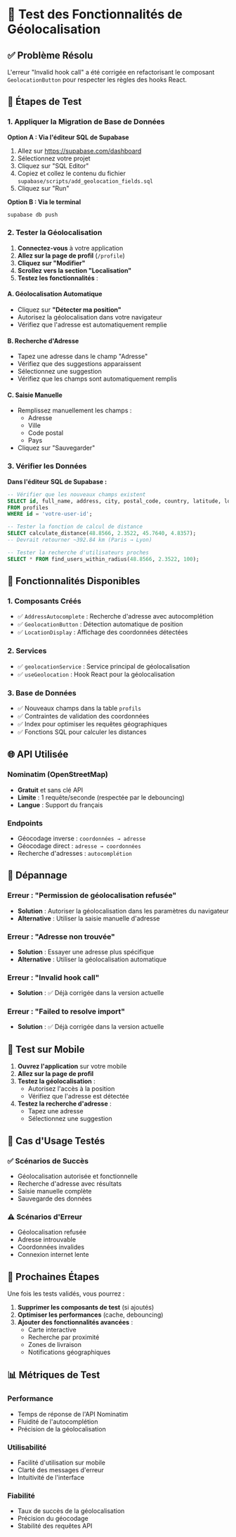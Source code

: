 # 🧪 Test des Fonctionnalités de Géolocalisation

## ✅ Problème Résolu

L'erreur "Invalid hook call" a été corrigée en refactorisant le composant `GeolocationButton` pour respecter les règles des hooks React.

## 🚀 Étapes de Test

### 1. Appliquer la Migration de Base de Données

**Option A : Via l'éditeur SQL de Supabase**
1. Allez sur https://supabase.com/dashboard
2. Sélectionnez votre projet
3. Cliquez sur "SQL Editor"
4. Copiez et collez le contenu du fichier `supabase/scripts/add_geolocation_fields.sql`
5. Cliquez sur "Run"

**Option B : Via le terminal**
```bash
supabase db push
```

### 2. Tester la Géolocalisation

1. **Connectez-vous** à votre application
2. **Allez sur la page de profil** (`/profile`)
3. **Cliquez sur "Modifier"**
4. **Scrollez vers la section "Localisation"**
5. **Testez les fonctionnalités** :

#### A. Géolocalisation Automatique
- Cliquez sur **"Détecter ma position"**
- Autorisez la géolocalisation dans votre navigateur
- Vérifiez que l'adresse est automatiquement remplie

#### B. Recherche d'Adresse
- Tapez une adresse dans le champ "Adresse"
- Vérifiez que des suggestions apparaissent
- Sélectionnez une suggestion
- Vérifiez que les champs sont automatiquement remplis

#### C. Saisie Manuelle
- Remplissez manuellement les champs :
  - Adresse
  - Ville
  - Code postal
  - Pays
- Cliquez sur "Sauvegarder"

### 3. Vérifier les Données

**Dans l'éditeur SQL de Supabase :**
```sql
-- Vérifier que les nouveaux champs existent
SELECT id, full_name, address, city, postal_code, country, latitude, longitude 
FROM profiles 
WHERE id = 'votre-user-id';

-- Tester la fonction de calcul de distance
SELECT calculate_distance(48.8566, 2.3522, 45.7640, 4.8357);
-- Devrait retourner ~392.84 km (Paris → Lyon)

-- Tester la recherche d'utilisateurs proches
SELECT * FROM find_users_within_radius(48.8566, 2.3522, 100);
```

## 🔧 Fonctionnalités Disponibles

### 1. Composants Créés
- ✅ `AddressAutocomplete` : Recherche d'adresse avec autocomplétion
- ✅ `GeolocationButton` : Détection automatique de position
- ✅ `LocationDisplay` : Affichage des coordonnées détectées

### 2. Services
- ✅ `geolocationService` : Service principal de géolocalisation
- ✅ `useGeolocation` : Hook React pour la géolocalisation

### 3. Base de Données
- ✅ Nouveaux champs dans la table `profils`
- ✅ Contraintes de validation des coordonnées
- ✅ Index pour optimiser les requêtes géographiques
- ✅ Fonctions SQL pour calculer les distances

## 🌐 API Utilisée

### Nominatim (OpenStreetMap)
- **Gratuit** et sans clé API
- **Limite** : 1 requête/seconde (respectée par le debouncing)
- **Langue** : Support du français

### Endpoints
- Géocodage inverse : `coordonnées → adresse`
- Géocodage direct : `adresse → coordonnées`
- Recherche d'adresses : `autocomplétion`

## 🐛 Dépannage

### Erreur : "Permission de géolocalisation refusée"
- **Solution** : Autoriser la géolocalisation dans les paramètres du navigateur
- **Alternative** : Utiliser la saisie manuelle d'adresse

### Erreur : "Adresse non trouvée"
- **Solution** : Essayer une adresse plus spécifique
- **Alternative** : Utiliser la géolocalisation automatique

### Erreur : "Invalid hook call"
- **Solution** : ✅ Déjà corrigée dans la version actuelle

### Erreur : "Failed to resolve import"
- **Solution** : ✅ Déjà corrigée dans la version actuelle

## 📱 Test sur Mobile

1. **Ouvrez l'application** sur votre mobile
2. **Allez sur la page de profil**
3. **Testez la géolocalisation** :
   - Autorisez l'accès à la position
   - Vérifiez que l'adresse est détectée
4. **Testez la recherche d'adresse** :
   - Tapez une adresse
   - Sélectionnez une suggestion

## 🎯 Cas d'Usage Testés

### ✅ Scénarios de Succès
- Géolocalisation autorisée et fonctionnelle
- Recherche d'adresse avec résultats
- Saisie manuelle complète
- Sauvegarde des données

### ⚠️ Scénarios d'Erreur
- Géolocalisation refusée
- Adresse introuvable
- Coordonnées invalides
- Connexion internet lente

## 🔮 Prochaines Étapes

Une fois les tests validés, vous pourrez :

1. **Supprimer les composants de test** (si ajoutés)
2. **Optimiser les performances** (cache, debouncing)
3. **Ajouter des fonctionnalités avancées** :
   - Carte interactive
   - Recherche par proximité
   - Zones de livraison
   - Notifications géographiques

## 📊 Métriques de Test

### Performance
- Temps de réponse de l'API Nominatim
- Fluidité de l'autocomplétion
- Précision de la géolocalisation

### Utilisabilité
- Facilité d'utilisation sur mobile
- Clarté des messages d'erreur
- Intuitivité de l'interface

### Fiabilité
- Taux de succès de la géolocalisation
- Précision du géocodage
- Stabilité des requêtes API
